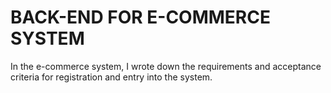 # BACK-END FOR E-COMMERCE SYSTEM
In the e-commerce system, I wrote down the requirements and acceptance criteria for registration and entry into the system.

